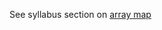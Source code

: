 See syllabus section on [array map](https://codeyourfuture.github.io/syllabus-master/js-core/week-05/lesson.html#array-map)
